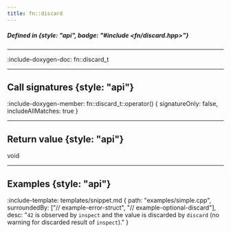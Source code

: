 ```yaml
---
title: fn::discard
---
```


##### Defined in {style: "api", badge: "#include <fn/discard.hpp>"}

---

:include-doxygen-doc: fn::discard_t

---

## Call signatures {style: "api"}
:include-doxygen-member: fn::discard_t::operator() { signatureOnly: false, includeAllMatches: true }

---

## Return value {style: "api"}
void

---

## Examples {style: "api"}

:include-template: templates/snippet.md {
    path:  "examples/simple.cpp",
    surroundedBy: ["// example-error-struct", "// example-optional-discard"],
    desc:  "`42` is observed by `inspect` and the value is discarded by `discard` (no warning for discarded result of `inspect`)."
}
